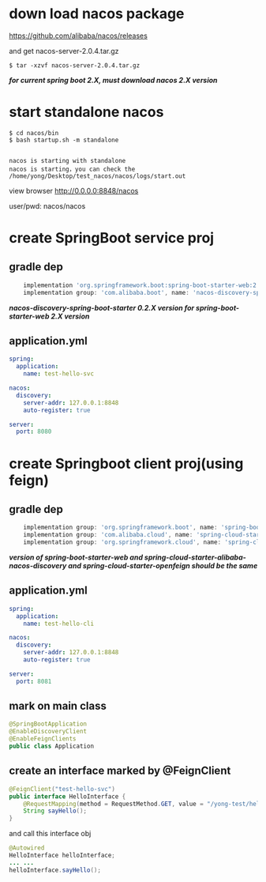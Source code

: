 # down load nacos package

https://github.com/alibaba/nacos/releases

and get nacos-server-2.0.4.tar.gz

~~~shell
$ tar -xzvf nacos-server-2.0.4.tar.gz
~~~

***for current spring boot 2.X, must download nacos 2.X version***

# start standalone nacos

~~~shell
$ cd nacos/bin
$ bash startup.sh -m standalone


nacos is starting with standalone
nacos is starting，you can check the /home/yong/Desktop/test_nacos/nacos/logs/start.out

~~~

view browser http://0.0.0.0:8848/nacos

user/pwd: nacos/nacos

# create SpringBoot service proj

## gradle dep

~~~groovy
    implementation 'org.springframework.boot:spring-boot-starter-web:2.6.4'
    implementation group: 'com.alibaba.boot', name: 'nacos-discovery-spring-boot-starter', version: '0.2.10'
~~~

***nacos-discovery-spring-boot-starter 0.2.X version for spring-boot-starter-web 2.X version***

## application.yml

~~~yaml
spring:
  application:
    name: test-hello-svc

nacos:
  discovery:
    server-addr: 127.0.0.1:8848
    auto-register: true

server:
  port: 8080
~~~

# create Springboot client proj(using feign)

## gradle dep

~~~groovy
    implementation group: 'org.springframework.boot', name: 'spring-boot-starter-web', version: '2.2.7.RELEASE'
    implementation group: 'com.alibaba.cloud', name: 'spring-cloud-starter-alibaba-nacos-discovery', version: '2.2.7.RELEASE'
    implementation group: 'org.springframework.cloud', name: 'spring-cloud-starter-openfeign', version: '2.2.7.RELEASE'
~~~

***version of spring-boot-starter-web and spring-cloud-starter-alibaba-nacos-discovery and spring-cloud-starter-openfeign should be the same***

## application.yml

~~~yaml
spring:
  application:
    name: test-hello-cli

nacos:
  discovery:
    server-addr: 127.0.0.1:8848
    auto-register: true

server:
  port: 8081
~~~

## mark on main class

~~~java
@SpringBootApplication
@EnableDiscoveryClient
@EnableFeignClients
public class Application
~~~

## create an interface marked by @FeignClient

~~~java
@FeignClient("test-hello-svc")
public interface HelloInterface {
    @RequestMapping(method = RequestMethod.GET, value = "/yong-test/hello-api/sayhello/yong")
    String sayHello();
}
~~~

and call this interface obj

~~~java
@Autowired
HelloInterface helloInterface;
... ...
helloInterface.sayHello();
~~~



